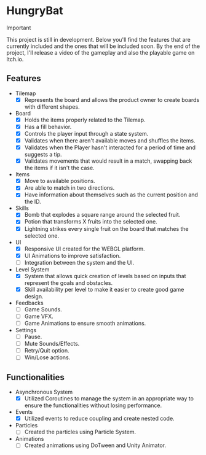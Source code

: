 # HungryBat

> [!IMPORTANT]
> This project is still in development. Below you'll find the features that are currently included and the ones that will be included soon. By the end of the project, I'll release a video of the gameplay and also the playable game on Itch.io.

## Features ##
 - Tilemap
   - [x] Represents the board and allows the product owner to create boards with different shapes. 
 - Board
   - [x] Holds the items properly related to the Tilemap. 
   - [x] Has a fill behavior. 
   - [x] Controls the player input through a state system. 
   - [x] Validates when there aren't available moves and shuffles the items. 
   - [x] Validates when the Player hasn't interacted for a period of time and suggests a tip. 
   - [x] Validates movements that would result in a match, swapping back the items if it isn't the case. 
  - Items
    - [x] Move to available positions. 
    - [x] Are able to match in two directions. 
    - [x] Have information about themselves such as the current position and the ID. 
  - Skills
    - [x] Bomb that explodes a square range around the selected fruit.
    - [x] Potion that transforms X fruits into the selected one.
    - [x] Lightning strikes every single fruit on the board that matches the selected one.
  - UI
    - [x] Responsive UI created for the WEBGL platform.
    - [x] UI Animations to improve satisfaction.
    - [ ] Integration between the system and the UI.  
  - Level System
    - [x] System that allows quick creation of levels based on inputs that represent the goals and obstacles.
    - [x] Skill availability per level to make it easier to create good game design.
  - Feedbacks
    - [ ] Game Sounds.
    - [ ] Game VFX.
    - [ ] Game Animations to ensure smooth animations.
  - Settings
    - [ ] Pause.
    - [ ] Mute Sounds/Effects.
    - [ ] Retry/Quit option.
    - [ ] Win/Lose actions.

## Functionalities ##
- Asynchronous System
  - [x] Utilized Coroutines to manage the system in an appropriate way to ensure the functionalities without losing performance.
- Events
  - [x] Utilized events to reduce coupling and create nested code.
- Particles
  - [ ] Created the particles using Particle System.
- Animations
  - [ ] Created animations using DoTween and Unity Animator.

